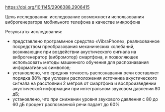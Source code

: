 https://doi.org/10.1145/2906388.2906415

Цель исследования: исследование возможности использования виброгенератора мобильного телефона в качестве микрофона

Результаты исследования: 
- представлено программное средство «VibraPhone», реализованное посредством преобразования механических колебаний, возникающих при воздействии акустического сигнала на виброгенератор (вибромотор) смартфона, и позволяющее использовать методы машинного обучения для распознавания информативных символов; 
- установлено, что средняя точность распознавания речи составляет порядка 88% при условии расположения источника акустического сигнала на расстоянии 2 метров от смартфона и воспроизведении акустической информации при интегральном звуковом давлении 80 дБ; 
- установлено, что при снижении уровня звукового давления с 80 до 60 дБ процент распознанной речи падает до 60%